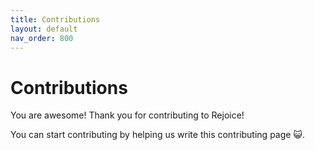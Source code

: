```yaml
---
title: Contributions
layout: default
nav_order: 800
---
```

<h1>Contributions</h1>

You are awesome! Thank you for contributing to Rejoice!

You can start contributing by helping us write this contributing page 😺.
